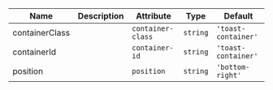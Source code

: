 | Name       | Description                   | Attribute        | Type                                      | Default             |
|------------|-------------------------------|------------------|-------------------------------------------|---------------------|
|containerClass|  | `container-class` | `string` | `'toast-container'` |
|containerId|  | `container-id` | `string` | `'toast-container'` |
|position|  | `position` | `string` | `'bottom-right'` |
